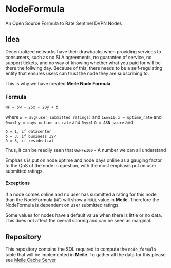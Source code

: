# NodeFormula
An Open Source Formula to Rate Sentinel DVPN Nodes

## Idea
Decentralized networks have their drawbacks when providing services to consumers, such as no SLA agreements, no guarantee of service, no support tickets, and no way of knowing whether what you paid for will be there the follwing day. Because of this, there needs to be a self-regulating entity that ensures users can trust the node they are subscribing to. 

This is why we have created **Meile Node Formula**

### Formula

```
NF = 5w + 25x + 20y + δ
```

where
`w = avg(user submitted ratings)` and `1≤w≤10`,
`x = uptime_rate` and `0≤x≤1`
`y = days online as rate` and `0≤y≤1`
`δ = ASN score` and 

```
δ = 1, if datacenter
δ = 3, if business ISP
δ = 5, if residential
```

Thus, it can be readily seen that `0≤NF≤100` - A number we can all understand 

Emphasis is put on node uptime and node days online as a gauging factor to the QoS of the node in question, with the most emphasis put on user submitted ratings. 

#### Exceptions
If a node comes online and no user has submitted a rating for this node, than the NodeFormula (`NF`) will show a `NULL` value in **Meile**. Therefore the NodeFormula is dependent on user submitted ratings. 

Some values for nodes have a default value when there is little or no data. This does not affect the overall scoring and can be seen as marginal. 

## Repository
This repository contains the SQL required to compute the `node_formula` table that will be implemented in **Meile**. To gather all the data for this please see [Meile Cache Server](https://github.com/MathNodes/meile-cache-server)


